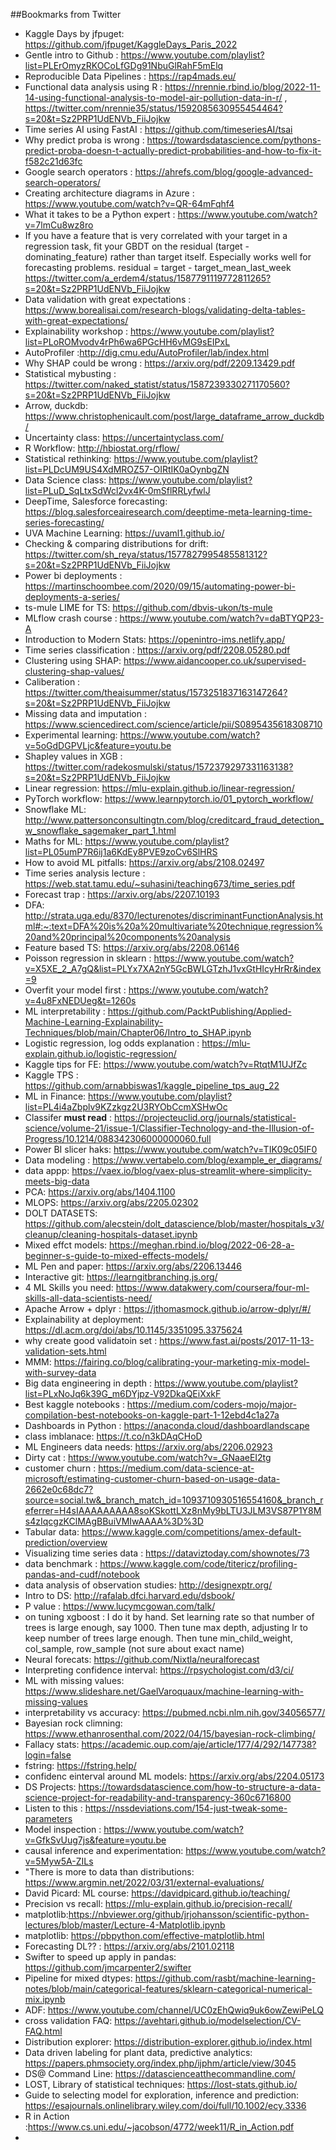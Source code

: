 ##Bookmarks from Twitter

- Kaggle Days by jfpuget: https://github.com/jfpuget/KaggleDays_Paris_2022
- Gentle intro to Github : https://www.youtube.com/playlist?list=PLErOmyzRKOCoLfGDg91NbuGlRahF5mElq
- Reproducible Data Pipelines : https://rap4mads.eu/
- Functional data analysis using R : https://nrennie.rbind.io/blog/2022-11-14-using-functional-analysis-to-model-air-pollution-data-in-r/ , https://twitter.com/nrennie35/status/1592085630955454464?s=20&t=Sz2PRP1UdENVb_FiiJojkw
- Time series AI using FastAI : https://github.com/timeseriesAI/tsai
- Why predict proba is wrong : https://towardsdatascience.com/pythons-predict-proba-doesn-t-actually-predict-probabilities-and-how-to-fix-it-f582c21d63fc
- Google search operators : https://ahrefs.com/blog/google-advanced-search-operators/
- Creating architecture diagrams in Azure : https://www.youtube.com/watch?v=QR-64mFqhf4
- What it takes to be a Python expert : https://www.youtube.com/watch?v=7lmCu8wz8ro
- If you have a feature that is very correlated with your target in a regression task, fit your GBDT on the residual (target - dominating_feature) rather than target itself. Especially works well for forecasting problems. residual = target - target_mean_last_week https://twitter.com/a_erdem4/status/1587791119772811265?s=20&t=Sz2PRP1UdENVb_FiiJojkw
- Data validation with great expectations : https://www.borealisai.com/research-blogs/validating-delta-tables-with-great-expectations/
- Explainability workshop : https://www.youtube.com/playlist?list=PLoROMvodv4rPh6wa6PGcHH6vMG9sEIPxL
- AutoProfiler :http://dig.cmu.edu/AutoProfiler/lab/index.html
- Why SHAP could be wrong : https://arxiv.org/pdf/2209.13429.pdf
- Statistical mybusting : https://twitter.com/naked_statist/status/1587239330271170560?s=20&t=Sz2PRP1UdENVb_FiiJojkw
- Arrow, duckdb: https://www.christophenicault.com/post/large_dataframe_arrow_duckdb/
- Uncertainty class: https://uncertaintyclass.com/
- R Workflow: http://hbiostat.org/rflow/
- Statistical rethinking: https://www.youtube.com/playlist?list=PLDcUM9US4XdMROZ57-OIRtIK0aOynbgZN
- Data Science class: https://www.youtube.com/playlist?list=PLuD_SqLtxSdWcl2vx4K-0mSflRRLyfwlJ
- DeepTime, Salesforce forecasting: https://blog.salesforceairesearch.com/deeptime-meta-learning-time-series-forecasting/
- UVA Machine Learning: https://uvaml1.github.io/
- Checking & comparing distributions for drift: https://twitter.com/sh_reya/status/1577827995485581312?s=20&t=Sz2PRP1UdENVb_FiiJojkw
- Power bi deployments : https://martinschoombee.com/2020/09/15/automating-power-bi-deployments-a-series/
- ts-mule LIME for TS: https://github.com/dbvis-ukon/ts-mule 
- MLflow crash course : https://www.youtube.com/watch?v=daBTYQP23-A
- Introduction to Modern Stats: https://openintro-ims.netlify.app/
- Time series classification : https://arxiv.org/pdf/2208.05280.pdf
- Clustering using SHAP: https://www.aidancooper.co.uk/supervised-clustering-shap-values/
- Caliberation : https://twitter.com/theaisummer/status/1573251837163147264?s=20&t=Sz2PRP1UdENVb_FiiJojkw
- Missing data and imputation : https://www.sciencedirect.com/science/article/pii/S0895435618308710
- Experimental learning: https://www.youtube.com/watch?v=5oGdDGPVLjc&feature=youtu.be
- Shapley values in XGB : https://twitter.com/radekosmulski/status/1572379297331163138?s=20&t=Sz2PRP1UdENVb_FiiJojkw
- Linear regression: https://mlu-explain.github.io/linear-regression/
- PyTorch workflow: https://www.learnpytorch.io/01_pytorch_workflow/
- Snowflake ML: http://www.pattersonconsultingtn.com/blog/creditcard_fraud_detection_w_snowflake_sagemaker_part_1.html
- Maths for ML: https://www.youtube.com/playlist?list=PL05umP7R6ij1a6KdEy8PVE9zoCv6SlHRS
- How to avoid ML pitfalls: https://arxiv.org/abs/2108.02497
- Time series analysis lecture : https://web.stat.tamu.edu/~suhasini/teaching673/time_series.pdf
- Forecast trap : https://arxiv.org/abs/2207.10193
- DFA: http://strata.uga.edu/8370/lecturenotes/discriminantFunctionAnalysis.html#:~:text=DFA%20is%20a%20multivariate%20technique,regression%20and%20principal%20components%20analysis
- Feature based TS: https://arxiv.org/abs/2208.06146
- Poisson regression in sklearn : https://www.youtube.com/watch?v=X5XE_2_A7gQ&list=PLYx7XA2nY5GcBWLGTzhJ1vxGtHIcyHrRr&index=9
- Overfit your model first : https://www.youtube.com/watch?v=4u8FxNEDUeg&t=1260s
- ML interpretability : https://github.com/PacktPublishing/Applied-Machine-Learning-Explainability-Techniques/blob/main/Chapter06/Intro_to_SHAP.ipynb
- Logistic  regression, log odds explanation : https://mlu-explain.github.io/logistic-regression/
- Kaggle tips for FE: https://www.youtube.com/watch?v=RtqtM1UJfZc
- Kaggle TPS : https://github.com/arnabbiswas1/kaggle_pipeline_tps_aug_22
- ML in Finance: https://www.youtube.com/playlist?list=PL4i4aZbplv9KZzkgz2U3RYObCcmXSHwOc
- Classifer **must read** : https://projecteuclid.org/journals/statistical-science/volume-21/issue-1/Classifier-Technology-and-the-Illusion-of-Progress/10.1214/088342306000000060.full
- Power BI slicer haks: https://www.youtube.com/watch?v=TIK09c05IF0
- Data modeling : https://www.vertabelo.com/blog/example_er_diagrams/
- data appp: https://vaex.io/blog/vaex-plus-streamlit-where-simplicity-meets-big-data
- PCA: https://arxiv.org/abs/1404.1100
- MLOPS: https://arxiv.org/abs/2205.02302
- DOLT DATASETS: https://github.com/alecstein/dolt_datascience/blob/master/hospitals_v3/cleanup/cleaning-hospitals-dataset.ipynb
- Mixed effct models: https://meghan.rbind.io/blog/2022-06-28-a-beginner-s-guide-to-mixed-effects-models/
- ML Pen and paper: https://arxiv.org/abs/2206.13446
- Interactive git: https://learngitbranching.js.org/
- 4 ML Skills you need: https://www.datakwery.com/coursera/four-ml-skills-all-data-scientists-need/
- Apache Arrow + dplyr : https://jthomasmock.github.io/arrow-dplyr/#/
- Explainability at deployment: https://dl.acm.org/doi/abs/10.1145/3351095.3375624
- why create good validatoin set : https://www.fast.ai/posts/2017-11-13-validation-sets.html
- MMM: https://fairing.co/blog/calibrating-your-marketing-mix-model-with-survey-data
- Big data engineering in depth : https://www.youtube.com/playlist?list=PLxNoJq6k39G_m6DYjpz-V92DkaQEiXxkF
- Best kaggle notebooks : https://medium.com/coders-mojo/major-compilation-best-notebooks-on-kaggle-part-1-12ebd4c1a27a
- Dashboards in Python : https://anaconda.cloud/dashboardlandscape
- class imblanace: https://t.co/n3kDAqCHoD
- ML Engineers data needs: https://arxiv.org/abs/2206.02923
- Dirty cat : https://www.youtube.com/watch?v=_GNaaeEI2tg
- customer churn : https://medium.com/data-science-at-microsoft/estimating-customer-churn-based-on-usage-data-2662e0c68dc7?source=social.tw&_branch_match_id=1093710930516554160&_branch_referrer=H4sIAAAAAAAAA8soKSkottLXz8nMy9bLTU3JLM3VS87P1Y8Ms4zIqcgzKClMAgBBuiVMIwAAAA%3D%3D
- Tabular data: https://www.kaggle.com/competitions/amex-default-prediction/overview
- Visualizing time series data : https://dataviztoday.com/shownotes/73
- data benchmark : https://www.kaggle.com/code/titericz/profiling-pandas-and-cudf/notebook
- data analysis of observation studies: http://designexptr.org/
- Intro to DS: http://rafalab.dfci.harvard.edu/dsbook/
- P value : https://www.lucymcgowan.com/talk/
- on tuning xgboost : I do it by hand.  Set learning rate so that number of trees is large enough, say 1000.  Then tune max depth, adjusting lr to keep number of trees large enough.  Then tune min_child_weight, col_sample, row_sample (not sure about exact name) 
- Neural forecats: https://github.com/Nixtla/neuralforecast
- Interpreting confidence interval: https://rpsychologist.com/d3/ci/
- ML with missing values: https://www.slideshare.net/GaelVaroquaux/machine-learning-with-missing-values
- interpretability vs accuracy: https://pubmed.ncbi.nlm.nih.gov/34056577/
- Bayesian rock climning: https://www.ethanrosenthal.com/2022/04/15/bayesian-rock-climbing/
- Fallacy stats: https://academic.oup.com/aje/article/177/4/292/147738?login=false
- fstring: https://fstring.help/
- confidenc einterval around ML models: https://arxiv.org/abs/2204.05173
- DS Projects: https://towardsdatascience.com/how-to-structure-a-data-science-project-for-readability-and-transparency-360c6716800
- Listen to this : https://nssdeviations.com/154-just-tweak-some-parameters
- Model inspection : https://www.youtube.com/watch?v=GfkSvUug7js&feature=youtu.be
- causal inference and experimentation: https://www.youtube.com/watch?v=5Myw5A-ZILs
- "There is more to data than distributions: https://www.argmin.net/2022/03/31/external-evaluations/
- David Picard: ML course: https://davidpicard.github.io/teaching/
- Precision vs recall: https://mlu-explain.github.io/precision-recall/
- matplotlib:https://nbviewer.org/github/jrjohansson/scientific-python-lectures/blob/master/Lecture-4-Matplotlib.ipynb
- matplotlib: https://pbpython.com/effective-matplotlib.html
- Forecasting DL?? : https://arxiv.org/abs/2101.02118
- Swifter to speed up apply in pandas: https://github.com/jmcarpenter2/swifter
- Pipeline for mixed dtypes: https://github.com/rasbt/machine-learning-notes/blob/main/categorical-features/sklearn-categorical-numerical-mix.ipynb
- ADF: https://www.youtube.com/channel/UC0zEhQwiq9uk6owZewiPeLQ
- cross validation FAQ: https://avehtari.github.io/modelselection/CV-FAQ.html
- Distribution explorer: https://distribution-explorer.github.io/index.html
- Data driven labeling for plant data, predictive analytics: https://papers.phmsociety.org/index.php/ijphm/article/view/3045
- DS@ Command Line: https://datascienceatthecommandline.com/
- LOST, Library of statistical techniques: https://lost-stats.github.io/
- Guide to selecting model for exploration, inference and prediction: https://esajournals.onlinelibrary.wiley.com/doi/full/10.1002/ecy.3336
- R in Action :https://www.cs.uni.edu/~jacobson/4772/week11/R_in_Action.pdf
- 
